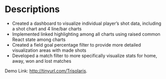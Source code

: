 # Descriptions

-   Created a dashboard to visualize individual player’s shot data, including a shot chart and 4 line/bar charts
-   Implemented linked highlighting among all charts using raised common React state among charts
-   Created a field goal percentage filter to provide more detailed visualization areas with made shots
-   Developed a match filter to more specifically visualize stats for home, away, won and lost matches

Demo Link: http://tinyurl.com/Trisolaris.
